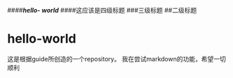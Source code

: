 ####***hello- world***
####这应该是四级标题
###三级标题
##二级标题
# hello-world
这是根据guide所创造的一个repository。
我在尝试markdown的功能，希望一切顺利

